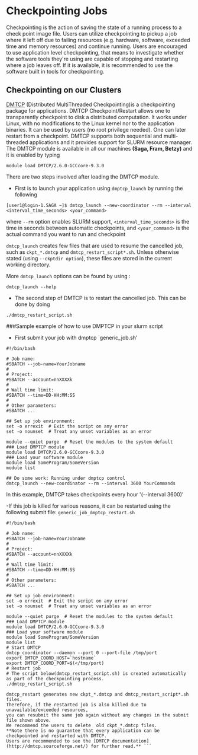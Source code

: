 

# Checkpointing Jobs

Checkpointing is the action of saving the state of a running process to a check point image file.
Users can utilize checkpointing to pickup a job where it left off due to failing resources (e.g. hardware,
software, exceeded time and memory resources) and continue running. 
Users are encouraged to use application level checkpointing, that means to investigate whether the software
tools they're using are capable of stopping and restarting where a job leaves off. If it is available, 
it is recommended to use the software built in tools for checkpointing.

## Checkpointing on our Clusters

[DMTCP](http://dmtcp.sourceforge.net) (Distributed MultiThreaded Checkpointing)is a checkpointing package for applications.
DMTCP Checkpoint/Restart allows one to transparently checkpoint to disk a distributed computation. It works under Linux, 
with no modifications to the Linux kernel nor to the application binaries. It can be used by users (no root privilege needed).
One can later restart from a checkpoint. DMTCP supports both sequential and multi-threaded applications and it provides support 
for SLURM resource manager. 
The DMTCP module is available in all our machines **(Saga, Fram, Betzy)** and it is enabled by typing 

```module load DMTCP/2.6.0-GCCcore-9.3.0``` 

 There are two steps involved after loading the DMTCP module.

- First is to launch your application using `dmptcp_launch` by running the following

```[user1@login-1.SAGA ~]$ dmtcp_launch --new-coordinator --rm --interval <interval_time_seconds> <your_command>```

where `--rm` option enables SLURM support, `<interval_time_seconds>` is the time in seconds between automatic checkpoints, 
and `<your_command>` is the actual command you want to run and checkpoint

`dmtcp_launch` creates few files that are used to resume the cancelled job, such as `ckpt_*.dmtcp` and `dmtcp_restart_script*.sh`.
 Unless otherwise stated (using `--ckptdir option`), these files are stored in the current working directory.
 
 More `dmtcp_launch` options can be found by using :

```dmtcp_launch --help```

- The second step of DMTCP is to restart the cancelled job. This can be done by doing 

```./dmtcp_restart_script.sh```

###Sample example of how to use DMPTCP in your slurm script

- First submit your job with dmptcp `generic_job.sh' 

```
#!/bin/bash

# Job name:
#SBATCH --job-name=YourJobname
#
# Project:
#SBATCH --account=nnXXXXk
#
# Wall time limit:
#SBATCH --time=DD-HH:MM:SS
#
# Other parameters:
#SBATCH ...

## Set up job environment:
set -o errexit  # Exit the script on any error
set -o nounset  # Treat any unset variables as an error

module --quiet purge  # Reset the modules to the system default
### Load DMPTCP module 
module load DMTCP/2.6.0-GCCcore-9.3.0
### Load your software module
module load SomeProgram/SomeVersion
module list

## Do some work: Running under dmptcp control 
dmtcp_launch --new-coordinator --rm --interval 3600 YourCommands 

```

In this example, DMTCP takes checkpoints every hour '(--interval 3600)'

-If this job is killed for various reasons, it can be restarted using the following submit file: `generic_job_dmptcp_restart.sh`

```
#!/bin/bash

# Job name:
#SBATCH --job-name=YourJobname
#
# Project:
#SBATCH --account=nnXXXXk
#
# Wall time limit:
#SBATCH --time=DD-HH:MM:SS
#
# Other parameters:
#SBATCH ...

## Set up job environment:
set -o errexit  # Exit the script on any error
set -o nounset  # Treat any unset variables as an error

module --quiet purge  # Reset the modules to the system default
### Load DMPTCP module
module load DMTCP/2.6.0-GCCcore-9.3.0
### Load your software module
module load SomeProgram/SomeVersion
module list
# Start DMTCP
dmtcp_coordinator --daemon --port 0 --port-file /tmp/port
export DMTCP_COORD_HOST=`hostname`
export DMTCP_COORD_PORT=$(</tmp/port)
# Restart job 
# The script below(dmtcp_restart_script.sh) is created automatically as part of the checkpointing process.
./dmtcp_restart_script.sh

```
``` {Info}
dmtcp_restart generates new ckpt_*.dmtcp and dmtcp_restart_script*.sh files.
Therefore, if the restarted job is also killed due to unavailable/exceeded resources,
you can resubmit the same job again without any changes in the submit file shown above.
We recommend the users to delete  old ckpt_*.dmtcp files. 
**Note there is no guarantee that every application can be checkpointed and restarted with DMTCP.
Users are recommended to see the [DMTCP documentation](http://dmtcp.sourceforge.net/) for further read.** ```


